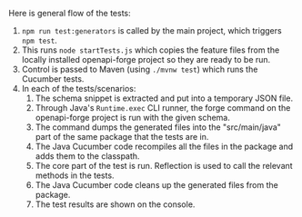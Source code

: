 Here is general flow of the tests:

1. `npm run test:generators` is called by the main project, which triggers `npm test`.
1. This runs `node startTests.js` which copies the feature files from the locally installed openapi-forge project so they are ready to be run.
1. Control is passed to Maven (using `./mvnw test`) which runs the Cucumber tests.
1. In each of the tests/scenarios:
   1. The schema snippet is extracted and put into a temporary JSON file.
   1. Through Java's `Runtime.exec` CLI runner, the forge command on the openapi-forge project is run with the given schema.
   1. The command dumps the generated files into the "src/main/java" part of the same package that the tests are in.
   1. The Java Cucumber code recompiles all the files in the package and adds them to the classpath.
   1. The core part of the test is run. Reflection is used to call the relevant methods in the tests.
   1. The Java Cucumber code cleans up the generated files from the package.
   1. The test results are shown on the console.
